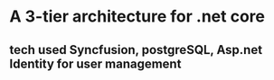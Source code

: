 #  A 3-tier architecture for .net core
## tech used Syncfusion, postgreSQL, Asp.net Identity for user management

